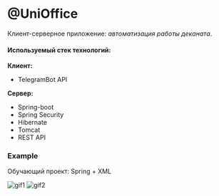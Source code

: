 # @UniOffice

Клиент-серверное приложение: *автоматизация работы деканата*. 

#### Используемый стек технологий:
**Клиент:** 
- TelegramBot API

**Сервер:** 
- Spring-boot
- Spring Security
- Hibernate
- Tomcat
- REST API

### Example
Обучающий проект: Spring + XML

![gif1](https://user-images.githubusercontent.com/55200686/92299564-fdf55e80-ef5b-11ea-9ad7-0edbeb12dc92.gif)
![gif2](https://user-images.githubusercontent.com/55200686/92299567-077ec680-ef5c-11ea-9f90-7ab18decf25d.gif)
